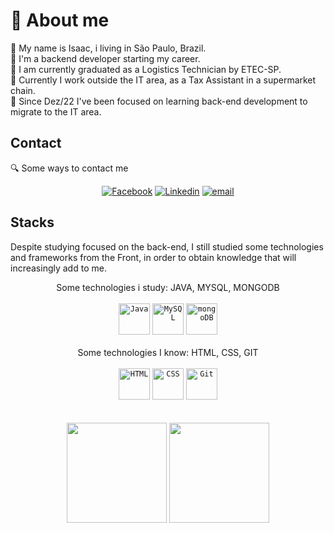 
# 👋 About me
🔹 My name is Isaac, i living in São Paulo, Brazil.<br>
🔹 I'm a backend developer starting my career.<br>
🔹 I am currently graduated as a Logistics Technician by ETEC-SP.<br>
🔹 Currently I work outside the IT area, as a Tax Assistant in a supermarket chain.<br>
🔹 Since Dez/22 I've been focused on learning back-end development to migrate to the IT area.<br>


## Contact
🔍 Some ways to contact me
<div align="center"> 
<a href="https://web.facebook.com/isaaccelso" target="_blank"><img src="https://img.shields.io/badge/Facebook-1877F2?style=for-the-badge&logo=facebook&logoColor=white" alt="Facebook" title="Facebook" target="_blank"></a>
<a href="https://www.linkedin.com/in/isaaccelso/" target="_blank"><img src="https://img.shields.io/badge/LinkedIn-0077B5?style=for-the-badge&logo=linkedin&logoColor=white" alt="Linkedin" title="Linkedin" target="_blank"></a>
  <a href="mailto:isaac.celsoa@gmail.com" target="_blank"><img src="https://img.shields.io/badge/Gmail-D14836?style=for-the-badge&logo=gmail&logoColor=white" alt="email" title="email" target="_blank"></a>
</div>

## Stacks
Despite studying focused on the back-end, I still studied some technologies and frameworks from the Front, in order to obtain knowledge that will increasingly add to me.

<div align="center">
Some technologies i study: JAVA, MYSQL, MONGODB
<br>
<br>
	<code><img height="50" src="https://user-images.githubusercontent.com/25181517/117201156-9a724800-adec-11eb-9a9d-3cd0f67da4bc.png" alt="Java" title="Java" /></code>
	<code><img height="50" src="https://user-images.githubusercontent.com/25181517/183896128-ec99105a-ec1a-4d85-b08b-1aa1620b2046.png" alt="MySQL" title="MySQL" /></code>
	<code><img height="50" src="https://user-images.githubusercontent.com/25181517/182884177-d48a8579-2cd0-447a-b9a6-ffc7cb02560e.png" alt="mongoDB" title="mongoDB" /></code>
<br>
<br>
Some technologies I know: HTML, CSS, GIT
<br>
<br>
<code><img height="50" src="https://user-images.githubusercontent.com/25181517/192158954-f88b5814-d510-4564-b285-dff7d6400dad.png" alt="HTML" title="HTML" /></code>
	<code><img height="50" src="https://user-images.githubusercontent.com/25181517/183898674-75a4a1b1-f960-4ea9-abcb-637170a00a75.png" alt="CSS" title="CSS" /></code>
	<code><img height="50" src="https://user-images.githubusercontent.com/25181517/192108372-f71d70ac-7ae6-4c0d-8395-51d8870c2ef0.png" alt="Git" title="Git" /></code>
	
</div>
<br>
<br> 
<div align="center">
<img height="160em" src="https://github-readme-stats.vercel.app/api?username=isaaccelso&show_icons=true&theme=transparent"/>
<img height="160em" src="https://github-readme-stats.vercel.app/api/top-langs/?username=isaaccelso&layout=compact&theme=transparent"/>
</div>

